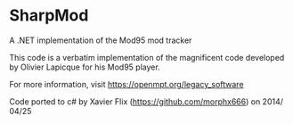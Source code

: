 # SharpMod
A .NET  implementation of the Mod95 mod tracker

This code is a verbatim implementation of the magnificent code developed by Olivier Lapicque for his Mod95 player.

For more information, visit https://openmpt.org/legacy_software

Code ported to c# by Xavier Flix (https://github.com/morphx666) on 2014/ 04/25
